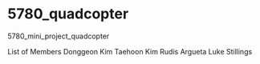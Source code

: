 # 5780_quadcopter
5780_mini_project_quadcopter

List of Members
Donggeon Kim
Taehoon Kim
Rudis Argueta
Luke Stillings
